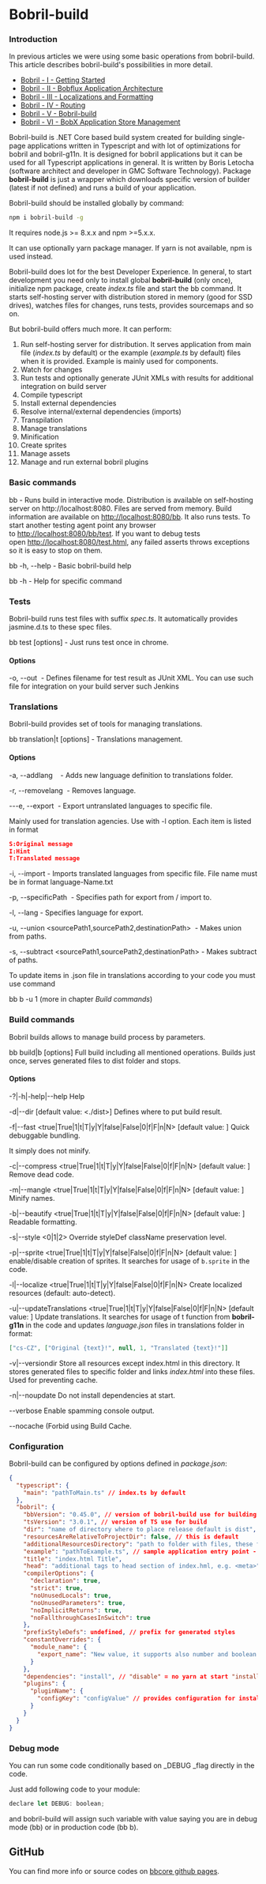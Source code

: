 [//]: # "bobrilComIgnoreStart"

# Bobril-build

[//]: # "bobrilComIgnoreEnd"

### Introduction

[//]: # "bobrilComIgnoreStart"

In previous articles we were using some basic operations from bobril-build. This article describes bobril-build's possibilities in more detail.

- [Bobril - I - Getting Started](https://github.com/keeema/bobril-samples/blob/master/articles/01_bobril-getting-started.md)
- [Bobril - II - Bobflux Application Architecture](https://github.com/keeema/bobril-samples/blob/master/articles/02_bobril-bobflux.md)
- [Bobril - III - Localizations and Formatting](https://github.com/keeema/bobril-samples/blob/master/articles/03_bobril-localizations.md)
- [Bobril - IV - Routing](https://github.com/keeema/bobril-samples/blob/master/articles/04_bobril-routing.md)
- [Bobril - V - Bobril-build](https://github.com/keeema/bobril-samples/blob/master/articles/05_bobril-bobril-build.md)
- [Bobril - VI - BobX Application Store Management](https://github.com/keeema/bobril-samples/blob/master/articles/06_bobril-bobx.md)

[//]: # "bobrilComIgnoreEnd"

Bobril-build is .NET Core based build system created for building single-page applications written in Typescript and with lot of optimizations for bobril and bobril-g11n. It is designed for bobril applications but it can be used for all Typescript applications in general. It is written by Boris Letocha (software architect and developer in GMC Software Technology). Package **bobril-build** is just a wrapper which downloads specific version of builder (latest if not defined) and runs a build of your application.

Bobril-build should be installed globally by command:

```bash
npm i bobril-build -g
```

It requires node.js >= 8.x.x and npm >=5.x.x.

It can use optionally yarn package manager. If yarn is not available, npm is used instead.

Bobril-build does lot for the best Developer Experience. In general, to start development you need only to install global **bobril-build** (only once), initialize npm package, create *index.ts* file and start the bb command. It starts self-hosting server with distribution stored in memory (good for SSD drives), watches files for changes, runs tests, provides sourcemaps and so on.

But bobril-build offers much more. It can perform:

1. Run self-hosting server for distribution. It serves application from main file (*index.ts* by default) or the example (*example.ts* by default) files when it is provided. Example is mainly used for components.
2. Watch for changes
3. Run tests and optionally generate JUnit XMLs with results for additional integration on build server
4. Compile typescript
5. Install external dependencies
6. Resolve internal/external dependencies (imports)
7. Transpilation
8. Manage translations
9. Minification
10. Create sprites
11. Manage assets
12. Manage and run external bobril plugins

### Basic commands

bb - Runs build in interactive mode. Distribution is available on self-hosting server on http://localhost:8080. Files are served from memory. Build information are available on [http://localhost:8080/bb](http://localhost:8080/bb). It also runs tests. To start another testing agent point any browser to [http://localhost:8080/bb/test](http://localhost:8080/bb/test). If you want to debug tests open [http://localhost:8080/test.html](http://localhost:8080/test.html), any failed asserts throws exceptions so it is easy to stop on them.

bb -h, --help - Basic bobril-build help

bb <command> -h - Help for specific command

### Tests

Bobril-build runs test files with suffix *spec.ts*. It automatically provides jasmine.d.ts to these spec files.

bb test [options] - Just runs test once in chrome.

#### Options

-o, --out <name> - Defines filename for test result as JUnit XML. You can use such file for integration on your build server such Jenkins

### Translations

Bobril-build provides set of tools for managing translations.

bb translation|t [options] - Translations management.

#### Options

-a, --addlang <lang>    - Adds new language definition to translations folder.

-r, --removelang <lang> - Removes language.

---e, --export <fileName> - Export untranslated languages to specific file.

Mainly used for translation agencies. Use with -l option. Each item is listed in format

```json
S:Original message
I:Hint
T:Translated message
```

-i, --import <fileName> - Imports translated languages from specific file. File name must be in format language-Name.txt

-p, --specificPath <path> - Specifies path for export from / import to.

-l, --lang <lang> - Specifies language for export.

-u, --union <sourcePath1,sourcePath2,destinationPath>  - Makes union from paths.

-s, --subtract <sourcePath1,sourcePath2,destinationPath> - Makes subtract of paths.

To update items in .json file in translations according to your code you must use command

bb b -u 1 (more in chapter *Build commands*)

### Build commands

Bobril builds allows to manage build process by parameters.

bb build|b [options] Full build including all mentioned operations. Builds just once, serves generated files to dist folder and stops.

#### Options

-?|-h|-help|--help Help

-d|--dir <value> [default value: <./dist>] Defines where to put build result.

-f|--fast <true|True|1|t|T|y|Y|false|False|0|f|F|n|N> [default value: <False>] Quick debuggable bundling.

It simply does not minify.

-c|--compress <true|True|1|t|T|y|Y|false|False|0|f|F|n|N> [default value: <True>] Remove dead code.

-m|--mangle <true|True|1|t|T|y|Y|false|False|0|f|F|n|N> [default value: <True>] Minify names.

-b|--beautify <true|True|1|t|T|y|Y|false|False|0|f|F|n|N> [default value: <False>] Readable formatting.

-s|--style <0|1|2> Override styleDef className preservation level.

-p|--sprite <true|True|1|t|T|y|Y|false|False|0|f|F|n|N> [default value: <True>] enable/disable creation of sprites. It searches for usage of `b.sprite` in the code.

-l|--localize <true|True|1|t|T|y|Y|false|False|0|f|F|n|N> Create localized resources (default: auto-detect).

-u|--updateTranslations <true|True|1|t|T|y|Y|false|False|0|f|F|n|N> [default value: <False>] Update translations. It searches for usage of t function from **bobril-g11n** in the code and updates *language.json* files in translations folder in format:

```json
["cs-CZ", ["Original {text}!", null, 1, "Translated {text}!"]]
```

-v|--versiondir <value> Store all resources except index.html in this directory. It stores generated files to specific folder and links *index.html* into these files. Used for preventing cache.

-n|--noupdate Do not install dependencies at start.

--verbose Enable spamming console output.

--nocache (Forbid using Build Cache.

<!--### Plugins

Bobril-build allows you to use external plugins (e.g. [bb-tslint-plugin](https://github.com/saryn/bb-tslint-plugin)) which runs in the final part of bobril-build process. To manage such plugins use following commands:

bb plugins [options]

#### Options

-l, --list - Lists all installed plugins.

-i, --install <pluginName> - Installs new plugin.

-u, --uninstall <pluginName> - Uninstalls specific plugin.

-s, --link - Links plugin to workspace.
-->

### Configuration

Bobril-build can be configured by options defined in *package.json*:

```json
{
  "typescript": {
    "main": "pathToMain.ts" // index.ts by default
  },
  "bobril": {
    "bbVersion": "0.45.0", // version of bobril-build use for building
    "tsVersion": "3.0.1", // version of TS use for build
    "dir": "name of directory where to place release default is dist",
    "resourcesAreRelativeToProjectDir": false, // this is default
    "additionalResourcesDirectory": "path to folder with files, these files will be added to dist",
    "example": "pathToExample.ts", // sample application entry point - if main is index.ts than example.ts is searched for default
    "title": "index.html Title",
    "head": "additional tags to head section of index.hml, e.g. <meta>",
    "compilerOptions": {
      "declaration": true,
      "strict": true,
      "noUnusedLocals": true,
      "noUnusedParameters": true,
      "noImplicitReturns": true,
      "noFallthroughCasesInSwitch": true
    },
    "prefixStyleDefs": undefined, // prefix for generated styles
    "constantOverrides": {
      "module_name": {
        "export_name": "New value, it supports also number and boolean values" // allows to override constants exported from npm packages
      }
    },
    "dependencies": "install", // "disable" = no yarn at start "install" = yarn install, "upgrade" = yarn upgrade
    "plugins": {
      "pluginName": {
        "configKey": "configValue" // provides configuration for installed bobril plugins
      }
    }
  }
}
```

### Debug mode

You can run some code conditionally based on _DEBUG _flag directly in the code.

Just add following code to your module:

```javascript
declare let DEBUG: boolean;
```

and bobril-build will assign such variable with value saying you are in debug mode (bb) or in production code (bb b).

## GitHub

You can find more info or source codes on [bbcore github pages](https://github.com/bobril/bbcore).
